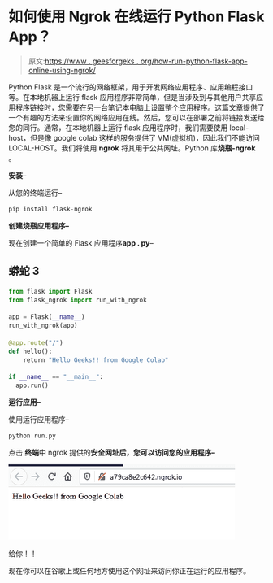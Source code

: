 # 如何使用 Ngrok 在线运行 Python Flask App？

> 原文:[https://www . geesforgeks . org/how-run-python-flask-app-online-using-ngrok/](https://www.geeksforgeeks.org/how-to-run-python-flask-app-online-using-ngrok/)

Python Flask 是一个流行的网络框架，用于开发网络应用程序、应用编程接口等。在本地机器上运行 flask 应用程序非常简单，但是当涉及到与其他用户共享应用程序链接时，您需要在另一台笔记本电脑上设置整个应用程序。这篇文章提供了一个有趣的方法来设置你的网络应用在线。然后，您可以在部署之前将链接发送给您的同行。通常，在本地机器上运行 flask 应用程序时，我们需要使用 local-host，但是像 google colab 这样的服务提供了 VM(虚拟机)，因此我们不能访问 LOCAL-HOST。我们将使用 **ngrok** 将其用于公共网址。Python 库**烧瓶-ngrok** 。

**安装**–

从您的终端运行–

```py
pip install flask-ngrok
```

**创建烧瓶应用程序–**

现在创建一个简单的 Flask 应用程序**app . py**–

## 蟒蛇 3

```py
from flask import Flask
from flask_ngrok import run_with_ngrok

app = Flask(__name__)
run_with_ngrok(app)

@app.route("/")
def hello():
    return "Hello Geeks!! from Google Colab"

if __name__ == "__main__":
  app.run()
```

**运行应用–**

使用运行应用程序–

```py
python run.py
```

点击 **终端**中 ngrok 提供的**安全网址后，您可以访问您的应用程序–**

![](img/6e3b5dae497baf6a5fddab065d8ef557.png)

给你！！

现在你可以在谷歌上或任何地方使用这个网址来访问你正在运行的应用程序。